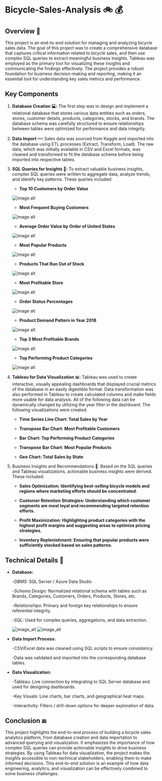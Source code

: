 # Bicycle-Sales-Analysis 🚲 💰

## Overview 📖
This project is an end-to-end solution for managing and analyzing bicycle sales data. The goal of this project was to create a comprehensive database that 
captures critical information related to bicycle sales, and then use complex SQL queries to extract meaningful business insights. Tableau was employed as the 
primary tool for visualizing these insights and communicating the findings effectively. The project provides a robust foundation for business decision-making 
and reporting, making it an essential tool for understanding key sales metrics and performance.

## Key Components

1. **Database Creation 💻:**
The first step was to design and implement a relational database that stores various data entities such as orders, stores, customer details, products, categories, stocks, and brands. 
The database schema was carefully structured to ensure relationships between tables were optimized for performance and data integrity.

2. **Data Import 〰️:**
Sales data was sourced from Kaggle and imported into the database using ETL processes (Extract, Transform, Load). The raw data, which was initially available in CSV and Excel formats,
was cleaned and transformed to fit the database schema before being imported into respective tables.

3. **SQL Queries for Insights 👀:**
To extract valuable business insights, complex SQL queries were written to aggregate data, analyze trends, and identify key patterns. These queries included:

    - **Top 10 Customers by Order Value**
      
    ![image alt](https://github.com/NikhilInampudi/Bicycle-Sales-Analysis/blob/019e3b56909ffdd590f6ad60e39ddda77e755416/SQLOutputs/Top%20Customers%20Output.png)
  
    - **Most Frequent Buying Customers**

    ![image alt](https://github.com/NikhilInampudi/Bicycle-Sales-Analysis/blob/e39c9a468379906dd632904abb41a9cc0187d4d7/SQLOutputs/Customer%20Buying%20Frequency%20Output.png)

    - **Average Order Value by Order of United States**

    ![image alt](https://github.com/NikhilInampudi/Bicycle-Sales-Analysis/blob/e39c9a468379906dd632904abb41a9cc0187d4d7/SQLOutputs/Average%20Order%20Value%20by%20State%20Output.png)
    
    - **Most Popular Products**

    ![image alt](https://github.com/NikhilInampudi/Bicycle-Sales-Analysis/blob/e39c9a468379906dd632904abb41a9cc0187d4d7/SQLOutputs/Popular%20Products%20Output.png)
    
    - **Products That Run Out of Stock**

    ![image alt](https://github.com/NikhilInampudi/Bicycle-Sales-Analysis/blob/e39c9a468379906dd632904abb41a9cc0187d4d7/SQLOutputs/Out%20of%20Stock%20Products%20Output.png)
    
    - **Most Profitable Store**
   
    ![image alt](https://github.com/NikhilInampudi/Bicycle-Sales-Analysis/blob/e39c9a468379906dd632904abb41a9cc0187d4d7/SQLOutputs/Store%20Profits%20Output.png)

    - **Order Status Percentages**
      
    ![image alt](https://github.com/NikhilInampudi/Bicycle-Sales-Analysis/blob/e39c9a468379906dd632904abb41a9cc0187d4d7/SQLOutputs/Order%20Status%20Percentage%20Output.png)
    
    - **Product Demand Pattern in Year 2018**
   
    ![image alt](https://github.com/NikhilInampudi/Bicycle-Sales-Analysis/blob/e39c9a468379906dd632904abb41a9cc0187d4d7/SQLOutputs/Product%20Demand%202018%20Output.png)

    - **Top 3 Most Profitable Brands**
      
    ![image alt](https://github.com/NikhilInampudi/Bicycle-Sales-Analysis/blob/e39c9a468379906dd632904abb41a9cc0187d4d7/SQLOutputs/Top%20Brands%20Output.png)
    
    - **Top Performing Product Categories**
      
    ![image alt](https://github.com/NikhilInampudi/Bicycle-Sales-Analysis/blob/e39c9a468379906dd632904abb41a9cc0187d4d7/SQLOutputs/Top%20Product%20Categories%20Output.png)


5. **Tableau for Data Visualization 📊:**
Tableau was used to create interactive, visually appealing dashboards that displayed crucial metrics of the database in an easily digestible format. Data transformation was also performed in Tableau to
create calculated columns and make fields more usable for data analysis. All of the following data can be dynamically changed by utilizing the year filter in the dashboard. The following visualizations were created:

    - **Time Series Line Chart: Total Sales by Year**
  
    - **Transpose Bar Chart: Most Profitable Customers**
  
    - **Bar Chart: Top Performing Product Categories**
  
    - **Transpose Bar Chart: Most Popular Products**
  
    - **Geo Chart: Total Sales by State**
  
6. Business Insights and Recommendations 💸:
Based on the SQL queries and Tableau visualizations, actionable business insights were derived. These included:

    - **Sales Optimization: Identifying best-selling bicycle models and regions where marketing efforts should be concentrated.**
  
    - **Customer Retention Strategies: Understanding which customer segments are most loyal and recommending targeted retention efforts.**
  
    - **Profit Maximization: Highlighting product categories with the highest profit margins and suggesting areas to optimize pricing strategies.**
  
    - **Inventory Replenishment: Ensuring that popular products were sufficiently stocked based on sales patterns.**

## Technical Details 🤖

- **Database:**
  
    -*DBMS:* SQL Server / Azure Data Studio 

    -*Schema Design:* Normalized relational schema with tables such as Brands, Categories, Customers, Orders, Products, Stores, etc.

    -*Relationships:* Primary and foreign key relationships to ensure referential integrity.

    -*SQL:* Used for complex queries, aggregations, and data extraction.

    ![image_alt](https://github.com/NikhilInampudi/Bicycle-Sales-Analysis/blob/b0c6950042b2a30c79ca9cc7ba6cd4eebdcafa5f/Database%20Diagram.png)
    ![image_alt](https://github.com/NikhilInampudi/Bicycle-Sales-Analysis/blob/b0c6950042b2a30c79ca9cc7ba6cd4eebdcafa5f/Database%20Tables.png)

- **Data Import Process:**

    -CSV/Excel data was cleaned using SQL scripts to ensure consistency.

    -Data was validated and imported into the corresponding database tables.

- **Data Visualization:**

    -Tableau: Live connection by integrating to SQL Server database and used for designing dashboards.

    -Key Visuals: Line charts, bar charts, and geographical heat maps.

    -Interactivity: Filters / drill-down options for deeper exploration of data.

## Conclusion 🔚

This project highlights the end-to-end process of building a bicycle sales analytics platform, from database creation and data importation to advanced querying and visualization. 
It emphasizes the importance of how complex SQL queries can provide actionable insights to drive business strategies. By using Tableau for data visualization, the project makes the 
insights accessible to non-technical stakeholders, enabling them to make informed decisions. This end-to-end solution is an example of how data engineering, analytics, and visualization 
can be effectively combined to solve business challenges.
  
   
  

